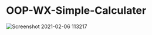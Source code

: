 # OOP-WX-Simple-Calculater

![Screenshot 2021-02-06 113217](https://user-images.githubusercontent.com/54390014/107110773-a93e7280-6870-11eb-84c5-4a09ab64e608.png)
